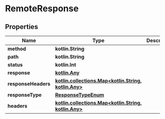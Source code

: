 
# RemoteResponse

## Properties
Name | Type | Description | Notes
------------ | ------------- | ------------- | -------------
**method** | **kotlin.String** |  | 
**path** | **kotlin.String** |  | 
**status** | **kotlin.Int** |  | 
**response** | [**kotlin.Any**](.md) |  | 
**responseHeaders** | [**kotlin.collections.Map&lt;kotlin.String, kotlin.Any&gt;**](kotlin.Any.md) |  |  [optional]
**responseType** | [**ResponseTypeEnum**](ResponseTypeEnum.md) |  |  [optional]
**headers** | [**kotlin.collections.Map&lt;kotlin.String, kotlin.Any&gt;**](kotlin.Any.md) |  |  [optional]




